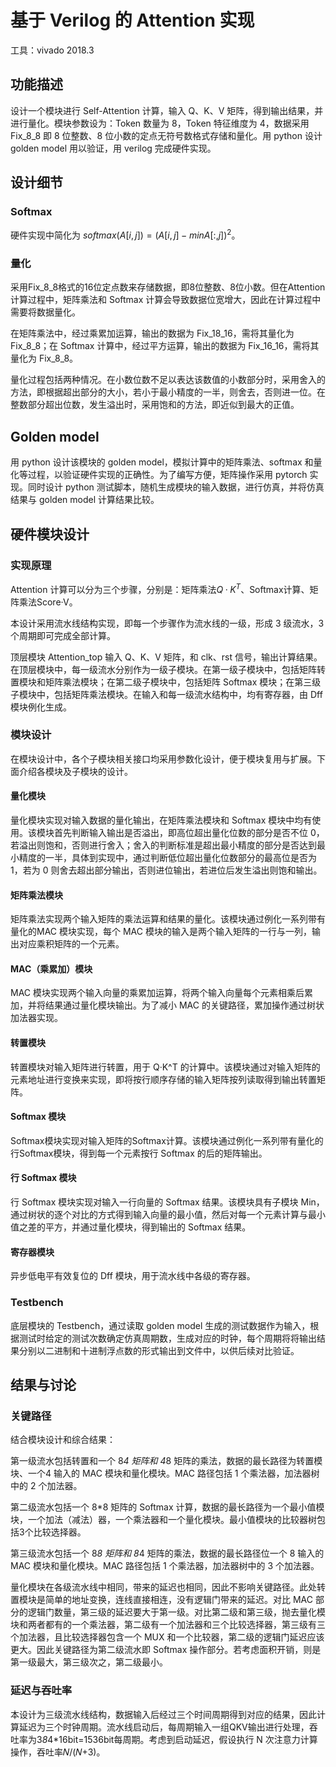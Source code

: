 # 基于 Verilog 的 Attention 实现

工具：vivado 2018.3

## 功能描述

设计一个模块进行 Self-Attention 计算，输入 Q、K、V 矩阵，得到输出结果，并进行量化。模块参数设为：Token 数量为 8，Token 特征维度为 4，数据采用 Fix_8_8 即 8 位整数、8 位小数的定点无符号数格式存储和量化。用 python 设计 golden model 用以验证，用 verilog 完成硬件实现。

## 设计细节

### Softmax

硬件实现中简化为 $softmax(A[i,j]) = (A[i,j]-minA[:,j])^2$。

### 量化

采用Fix_8_8格式的16位定点数来存储数据，即8位整数、8位小数。但在Attention计算过程中，矩阵乘法和 Softmax 计算会导致数据位宽增大，因此在计算过程中需要将数据量化。

在矩阵乘法中，经过乘累加运算，输出的数据为 Fix_18_16，需将其量化为Fix_8_8；在 Softmax 计算中，经过平方运算，输出的数据为 Fix_16_16，需将其量化为 Fix_8_8。

量化过程包括两种情况。在小数位数不足以表达该数值的小数部分时，采用舍入的方法，即根据超出部分的大小，若小于最小精度的一半，则舍去，否则进一位。在整数部分超出位数，发生溢出时，采用饱和的方法，即近似到最大的正值。

## Golden model

用 python 设计该模块的 golden model，模拟计算中的矩阵乘法、softmax 和量化等过程，以验证硬件实现的正确性。为了编写方便，矩阵操作采用 pytorch 实现。同时设计 python 测试脚本，随机生成模块的输入数据，进行仿真，并将仿真结果与 golden model 计算结果比较。

## 硬件模块设计
### 实现原理
Attention 计算可以分为三个步骤，分别是：矩阵乘法$Q·K^T$、Softmax计算、矩阵乘法Score·V。

本设计采用流水线结构实现，即每一个步骤作为流水线的一级，形成 3 级流水，3 个周期即可完成全部计算。 
 
顶层模块 Attention_top 输入 Q、K、V 矩阵，和 clk、rst 信号，输出计算结果。在顶层模块中，每一级流水分别作为一级子模块。在第一级子模块中，包括矩阵转置模块和矩阵乘法模块；在第二级子模块中，包括矩阵 Softmax 模块；在第三级子模块中，包括矩阵乘法模块。在输入和每一级流水结构中，均有寄存器，由 Dff 模块例化生成。

### 模块设计

在模块设计中，各个子模块相关接口均采用参数化设计，便于模块复用与扩展。下面介绍各模块及子模块的设计。

#### 量化模块
量化模块实现对输入数据的量化输出，在矩阵乘法模块和 Softmax 模块中均有使用。该模块首先判断输入输出是否溢出，即高位超出量化位数的部分是否不位 0，若溢出则饱和，否则进行舍入；舍入的判断标准是超出最小精度的部分是否达到最小精度的一半，具体到实现中，通过判断低位超出量化位数部分的最高位是否为 1，若为 0 则舍去超出部分输出，否则进位输出，若进位后发生溢出则饱和输出。

#### 矩阵乘法模块

矩阵乘法实现两个输入矩阵的乘法运算和结果的量化。该模块通过例化一系列带有量化的MAC 模块实现，每个 MAC 模块的输入是两个输入矩阵的一行与一列，输出对应乘积矩阵的一个元素。

#### MAC（乘累加）模块
MAC 模块实现两个输入向量的乘累加运算，将两个输入向量每个元素相乘后累加，并将结果通过量化模块输出。为了减小 MAC 的关键路径，累加操作通过树状加法器实现。

#### 转置模块
转置模块对输入矩阵进行转置，用于 Q·K^T 的计算中。该模块通过对输入矩阵的元素地址进行变换来实现，即将按行顺序存储的输入矩阵按列读取得到输出转置矩阵。

#### Softmax 模块

Softmax模块实现对输入矩阵的Softmax计算。该模块通过例化一系列带有量化的行Softmax模块，得到每一个元素按行 Softmax 的后的矩阵输出。

#### 行 Softmax 模块
行 Softmax 模块实现对输入一行向量的 Softmax 结果。该模块具有子模块 Min，通过树状的逐个对比的方式得到输入向量的最小值，然后对每一个元素计算与最小值之差的平方，并通过量化模块，得到输出的 Softmax 结果。

#### 寄存器模块
异步低电平有效复位的 Dff 模块，用于流水线中各级的寄存器。

### Testbench
底层模块的 Testbench，通过读取 golden model 生成的测试数据作为输入，根据测试时给定的测试次数确定仿真周期数，生成对应的时钟，每个周期将将输出结果分别以二进制和十进制浮点数的形式输出到文件中，以供后续对比验证。 

## 结果与讨论

### 关键路径

结合模块设计和综合结果：

第一级流水包括转置和一个 8*4 矩阵和 4*8 矩阵的乘法，数据的最长路径为转置模块、一个4 输入的 MAC 模块和量化模块。MAC 路径包括 1 个乘法器，加法器树中的 2 个加法器。

第二级流水包括一个 8*8 矩阵的 Softmax 计算，数据的最长路径为一个最小值模块，一个加法（减法）器，一个乘法器和一个量化模块。最小值模块的比较器树包括3个比较选择器。

第三级流水包括一个 8*8 矩阵和 8*4 矩阵的乘法，数据的最长路径位一个 8 输入的 MAC 模块和量化模块。MAC 路径包括 1 个乘法器，加法器树中的 3 个加法器。

量化模块在各级流水线中相同，带来的延迟也相同，因此不影响关键路径。此处转置模块是简单的地址变换，连线直接相连，没有逻辑门带来的延迟。对比 MAC 部分的逻辑门数量，第三级的延迟要大于第一级。对比第二级和第三级，抛去量化模块和两者都有的一个乘法器，第二级有一个加法器和三个比较选择器，第三级有三个加法器，且比较选择器包含一个 MUX 和一个比较器，第二级的逻辑门延迟应该更大。因此关键路径为第二级流水即 Softmax 操作部分。若考虑面积开销，则是第一级最大，第三级次之，第二级最小。

### 延迟与吞吐率
本设计为三级流水线结构，数据输入后经过三个时间周期得到对应的结果，因此计算延迟为三个时钟周期。流水线启动后，每周期输入一组QKV输出进行处理，吞吐率为3*8*4*16bit=1536bit每周期。考虑到启动延迟，假设执行 N 次注意力计算操作，吞吐率𝑁/(𝑁+3)。
